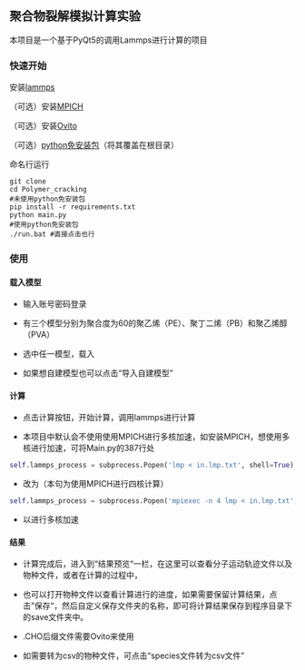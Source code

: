 ## 聚合物裂解模拟计算实验

本项目是一个基于PyQt5的调用Lammps进行计算的项目

### 快速开始

安装[lammps](https://packages.lammps.org/windows.html)

（可选）安装[MPICH](https://www.mpich.org/)

（可选）安装[Ovito](https://www.ovito.org/windows-downloads)

（可选）[python免安装包](https://www.123pan.com/s/fu7eVv-pO2PH.html)（将其覆盖在根目录）

命名行运行

```
git clone 
cd Polymer_cracking
#未使用python免安装包
pip install -r requirements.txt
python main.py
#使用python免安装包
./run.bat #直接点击也行
```

### 使用

#### 载入模型

- 输入账号密码登录

- 有三个模型分别为聚合度为60的聚乙烯（PE）、聚丁二烯（PB）和聚乙烯醇（PVA）

- 选中任一模型，载入

- 如果想自建模型也可以点击“导入自建模型”

#### 计算

- 点击计算按钮，开始计算，调用lammps进行计算

- 本项目中默认会不使用使用MPICH进行多核加速，如安装MPICH，想使用多核进行加速，可将Main.py的387行处

```python
self.lammps_process = subprocess.Popen('lmp < in.lmp.txt', shell=True) 
```

- 改为（本句为使用MPICH进行四核计算）

```python
self.lammps_process = subprocess.Popen('mpiexec -n 4 lmp < in.lmp.txt', shell=True) 
```

- 以进行多核加速

#### 结果

- 计算完成后，进入到“结果预览“一栏，在这里可以查看分子运动轨迹文件以及物种文件，或者在计算的过程中，

- 也可以打开物种文件以查看计算进行的进度，如果需要保留计算结果，点击”保存“，然后自定义保存文件夹的名称，即可将计算结果保存到程序目录下的save文件夹中。

- .CHO后缀文件需要Ovito来使用

- 如需要转为csv的物种文件，可点击“species文件转为csv文件”
